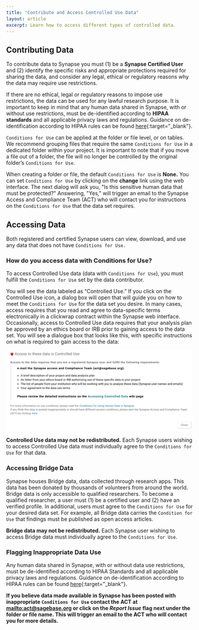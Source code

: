 ```yaml
---
title: "Contribute and Access Controlled Use Data"
layout: article
excerpt: Learn how to access different types of controlled data.
---
```


## Contributing Data

To contribute data to Synapse you must (1) be a **Synapse Certified User** and (2) identify the specific risks and 
appropriate protections required for sharing the data, and consider any legal, ethical or regulatory reasons why the 
data may require use restrictions. 

If there are no ethical, legal or regulatory reasons to impose use restrictions, the data can be used for any lawful 
research purpose. It is important to keep in mind that any human data shared in Synapse, with or without use restrictions, 
must be de-identified according to **HIPAA standards** and all applicable privacy laws and regulations. Guidance on de-identification 
according to HIPAA rules can be found [here](http://www.hhs.gov/ocr/privacy){:target="_blank"}. 

`Conditions for Use` can be applied at the folder or file level, or on tables. We recommend grouping files that require the 
same `Conditions for Use` in a dedicated folder within your project. It is important to note that if you move a file out of a folder, 
the file will no longer be controlled by the original folder’s `Conditions for Use`. 

When creating a folder or file, the default `Conditions for Use` is **None.** You can set `Conditions for Use` by clicking on 
the **change** link using the web interface. The next dialog will ask you, "Is this sensitive human data that must be protected?" 
Answering, "Yes," will trigger an email to the Synapse Access and Compliance Team (ACT) who will contact you for instructions on 
the `Conditions for Use` that the data set requires.

## Accessing Data

Both registered and certified Synapse users can view, download, and use any data that does not have `Conditions for Use.`

### How do you access data with Conditions for Use? 

To access Controlled Use data (data with `Conditions for Use`), you must fulfill the `Conditions for Use` set by the data contributor. 

You will see the data labeled as “Controlled Use.” If you click on the Controlled Use icon, a dialog box will open that will 
guide you on how to meet the `Conditions for Use` for the data set you desire. In many cases, access requires that you read and 
agree to data-specific terms electronically in a clickwrap contract within the Synapse web interface. Occasionally, access to 
Controlled Use data requires that your analysis plan be approved by an ethics board or IRB prior to gaining access to the data set. 
You will see a dialogue box that looks like this, with specific instructions on what is required to gain access to the data:

![accessing data dialog box](/assets/images/accessing_data.png)

**Controlled Use data may not be redistributed.** Each Synapse users wishing to access Controlled Use data must individually agree to the `Conditions for Use` for that data. 

### Accessing Bridge Data

Synapse houses Bridge data, data collected through research apps. This data has been donated by thousands of volunteers 
from around the world. Bridge data is only accessible to qualified researchers. To become a qualified researcher, 
a user must (1) be a certified user and (2) have an verified profile. In additional, users must agree to the `Conditions for Use` for 
your desired data set. For example, all Bridge data carries the `Condition for Use` that findings must be published as open access articles. 

**Bridge data may not be redistributed.** Each Synapse user wishing to access Bridge data must individually agree to the `Conditions for Use`.

### Flagging Inappropriate Data Use
Any human data shared in Synapse, with or without data use restrictions, must be de-identified according to HIPAA Standards and 
all applicable privacy laws and regulations. Guidance on de-identification according to HIPAA rules can be found [here](http://www.hhs.gov/ocr/privacy){:target="_blank"}. 

**If you believe data made available in Synapse has been posted with inappropriate `Conditions for Use` contact the ACT at <mailto:act@sagebase.org> or 
click on the *Report Issue* flag next under the folder or file name. This will trigger an email to the ACT who will contact you for more details.**


